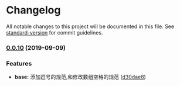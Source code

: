 # Changelog

All notable changes to this project will be documented in this file. See [standard-version](https://github.com/conventional-changelog/standard-version) for commit guidelines.

### [0.0.10](https://github.com/aotuzuche/eslint-config-atzuche/compare/v0.0.9...v0.0.10) (2019-09-09)


### Features

* **base:** 添加逗号的规范,和修改数组空格的规范 ([d30dae8](https://github.com/aotuzuche/eslint-config-atzuche/commit/d30dae8))
